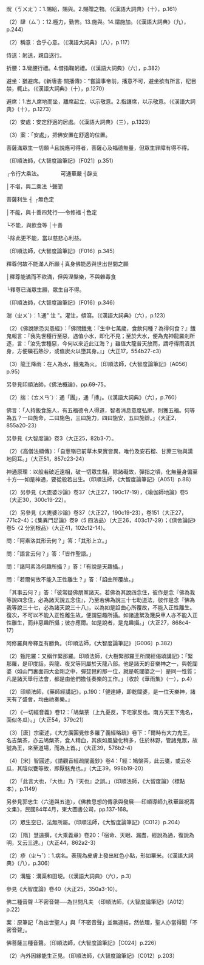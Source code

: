 [^1]: （秦言妙意）四字本文＝（秦言妙意）四字夾註【元】，＝（此言妙意）四字夾註【明】。（大正25，276d，n.19）

[^2]: 周旋：2.謂輾轉相追逐。6.展轉，反覆。（《漢語大詞典》（三），p.302）

[^3]: 參見《增壹阿含經》卷11〈20
善知識品〉（大正2，597a-599c）；《修行本起經》卷上〈1
現變品〉（大正3，462a）；《太子瑞應本起經》卷上（大正3，472c-773a）；《大智度論》卷35（大正25，316b20-24）。

[^4]: 參見《增壹阿含經》卷11〈20
善知識品〉（大正2，598b22-599b13），《修行本起經》卷上〈1
現變品〉（大正3，462a1-462b8），《太子瑞應本起經》卷上（大正3，472c25-773a19），《大智度論》卷35〈2
報應品〉（大正25，316b20-24）。

[^5]: 禮貺：禮敬和賜與。（《漢語大詞典》（七），p.963）

貺（ㄎㄨㄤˋ）：1.賜給，賜與。2.賜贈之物。（《漢語大詞典》（十），p.161）

[^6]: （1）肆力：盡力。《後漢書‧承宮傳》：「﹝承宮﹞後與妻子之蒙陰山，肆力耕種。」（《漢語大詞典》（九），p.245）

（2）肆（ㄙˋ）：12.極力，勤苦。13.施與。14.謂施加。（《漢語大詞典》（九），p.244）

[^7]: （1）稱（ㄔㄣˋ）：1.相當，符合。（《漢語大詞典》（八），p.112）

（2）稱意：合乎心意。（《漢語大詞典》（八），p.117）

[^8]: 月＝日【元】【明】【宮】。（大正25，276d，n.26）

[^9]: 迎逆：猶迎接。親身迎接。（《漢語大詞典》（十），p.747）

[^10]: 侍（ㄕˋ）：1.陪從或伺候尊長、主人。（《漢語大詞典》（一），p.1312）

侍送：躬送，親自送行。

[^11]: 曲躬：折腰。形容恭順。（《漢語大詞典》（五），p.568）

折腰：3.彎腰行禮。4.借指鞠躬禮。（《漢語大詞典》（六），p.382）

[^12]: 合手：1.兩手相合表示敬意。參見" 合掌
"。（《漢語大詞典》（三），p.145）

[^13]: 避＝譬【聖】。（大正25，276d，n.30）

避坐：猶避席。《新唐書‧關播傳》："嘗論事帝前，播意不可，避坐欲有所言，杞目禁，輒止。（《漢語大詞典》（十），p.1270）

避席：1.古人席地而坐，離席起立，以示敬意。2.指讓席，以示敬意。（《漢語大詞典》（十），p.1273）

[^14]: （1）安處：3.安置，安排。（《漢語大詞典》（三），p.1323）

（2）安處：安定舒適的居處。（《漢語大詞典》（三），p.1323）

（3）案：「安處」，把佛安置在舒適的位置。

[^15]: 謙遜：謙虛恭謹。（《漢語大詞典》（十一），p.390）

[^16]: 畏：7.敬重，心服。（《漢語大詞典》（七），p.1310）

[^17]: 難：10.通"戁"，恭敬。《禮記‧儒行》："儒有居處齊難，其坐起恭敬。"王引之《經義述聞‧禮記下穫》："難，讀為戁（ㄋㄢˇ）。《說文》：戁，敬也。（《漢語大詞典》（十一），p.899）

[^18]: 供具：4.指供佛的香花、飲食、幡蓋等物。（《漢語大詞典》（一），p.1321）

[^19]: 鮮發：鮮麗煥發。（《漢語大詞典》（十二），p.1228）

[^20]: 惟越＝鞞跋【明】。（大正25，277d，n.11）

[^21]: 榻（ㄊㄚˋ）：1.狹長而矮的坐臥用具。（《漢語大詞典》（四），p.1212）

[^22]: 賈（ㄍㄨˇ）客：商人。（《漢語大詞典》（十），p.192）

[^23]: 得出利益＝出還利益【宋】【元】【明】【宮】，＝出還益利【聖】【石】。（大正25，277d，n.15）

[^24]: 財帛：金錢布帛。亦泛指錢財。（《漢語大詞典》（十），p.85）

[^25]: 別＝莂【宋】【元】【明】【宮】【聖】【石】。（大正25，277d，n.19）

[^26]: ┌且說滿世間願

菩薩滿眾生一切願
┴且說應可得者，菩薩心及福德無量，但眾生罪障有得不得。

（印順法師，《大智度論筆記》〔F021〕p.351）

[^27]: 願：可得不可得，世間出世間。（印順法師，《大智度論筆記》〔C014〕p.208）

[^28]: 空、時、方：邊際實不可得。（印順法師，《大智度論筆記》〔A059〕p.101）

[^29]: ┌大乘

┌令行大乘法。　　　　可通華嚴 ┤辟支

│不堪，與二乘法 └聲聞

菩薩利生 ┤ ┌無色定

│不能，與十善四梵行──令修褔 ┤色定

└不能，與飲食等 │十善

└除此更不能，當以慈悲心利益。

（印順法師，《大智度論筆記》〔F016〕p.345）

[^30]: 參見《大智度論》卷35：「得佛道已，應度一切眾生，利益一切眾生──或大乘，或聲聞乘，或辟支佛乘；若不入三乘道，教修福德，受天上人中富樂；若不能修福，以今世利益之事，衣食、臥具等；若復不得，當以慈悲心利益。」（大正25，321c18-22）

[^31]: 頻頭居士事緣：出處待考。

[^32]: 褥（ㄖㄨˋ）：坐臥的墊具。（《漢語大詞典》（九），p.123）

[^33]: 帳幔：1.帷幕，2.床帳。（《漢語大詞典》（三），p.728）

[^34]: 琦＝奇【宋】【元】【明】，＝陭【宮】【聖】。（大正25，277d，n.29）

[^35]: 恣（ㄗˋ）：2.聽任，任憑。3.滿足，盡情。（《漢語大詞典》（七），p.505）

[^36]: 給使：1.服事，供人役使。2.供役使之人。（《漢語大詞典》（九），p.825）

[^37]: 《雜阿含經》卷15（371經）：「世尊告諸比丘：有四食資益眾生，令得住世攝受長養。何等為四？謂一、麤摶食，二、細觸食，三、意思食，四、識食。」（大正2，101c26-28）

[^38]: ┌十地尚無邊利益，何況於佛

釋尊何故不能滿人所願 ┤真身佛能悉與世出世間之願

│釋尊能滿而不欲滿，但與涅槃樂，不與雜毒食

└釋尊已滿眾生願，眾生自不得。

（印順法師，《大智度論筆記》〔F016〕p.346）

[^39]: 住十地入首楞嚴三昧，於大千界，或現發心修行，或現住不退，或現一生補處或現兜率天下生王宮，出家成佛，轉法輪，入涅槃，起塔供養，法盡。（印順法師，《大智度論筆記》〔A042〕p.80）

[^40]: 遍＝滿【宋】【元】【明】【宮】【聖】。（大正25，278d，n.7）

[^41]: 炤（ㄓㄠˋ）：同" 照
"。1.照耀。（《漢語大詞典》（七），p.57）

[^42]: 澍（ㄕㄨˋ）：1.大雨，暴雨，2.降（雨）。（《漢語大詞典》（六），p.122）

澍（ㄓㄨˋ）：1.通" 注
"。灌注，傾瀉。（《漢語大詞典》（六），p.123）

[^43]: 三大：地、火、風。

[^44]: 真身：身滿虛空，光明說法聲遍滿十方，說法不息，隨聞得悟，三乘人不能受持，十住菩薩不可思議方便智力，悉能聽受，有見法性身佛，三毒眾苦悉滅。（印順法師，《大智度論筆記》〔D032〕p.282）

[^45]: 化身現受人法，內心智慧神德，真佛正覺無異。（印順法師，《大智度論筆記》〔D032〕p.282）

[^46]: 案＝桉【宋】【元】【宮】，＝按【明】。（大正25，278d，n.17）

[^47]: 參見《維摩詰所說經》卷上〈1
佛國品〉：「爾時舍利弗承佛威神作是念：『若菩薩心淨則佛土淨者，我世尊本為菩薩時，意豈不淨，而是佛土不淨若此！』佛知其念，即告之：『於意云何：日月豈不淨耶，而盲者不見？』對曰：『不也。世尊！是盲者過，非日月咎。』『舍利弗！眾生罪故不見如來佛土嚴淨，非如來咎。舍利弗！我此土淨而汝不見。』爾時螺髻梵王語舍利弗：『勿作是意，謂此佛土以為不淨。所以者何？我見釋迦牟尼佛土清淨，譬如自在天宮。』舍利弗言：『我見此土，丘陵、坑坎、荊蕀、沙礫，土石諸山，穢惡充滿。』螺髻梵言：『仁者心有高下，不依佛慧故，見此土為不淨耳。舍利弗！菩薩於一切眾生悉皆平等，深心清淨，依佛智慧則能見此佛土清淨。』於是佛以足指按地，即時三千大千世界若干百千珍寶嚴飾，譬如寶莊嚴佛無量功德寶莊嚴土，一切大眾歎未曾有，而皆自見坐寶蓮華。佛告舍利弗：『汝且觀是佛土嚴淨。』舍利弗言：『唯然！世尊！本所不見、本所不聞，今佛國土嚴淨悉現。』佛語舍利弗：『我佛國土常淨若此，為欲度斯下劣人故，示是眾惡不淨土耳。譬如諸天共寶器食，隨其福德，飯色有異；如是，舍利弗！若人心淨，便見此土功德莊嚴，當佛現此國土嚴淨。』」（大正14，538c6-29）

[^48]: （1）《大寶積經》卷42〈12 菩薩藏會〉、〈7
尸波羅蜜品〉：「又我曾生餓鬼趣中，恒食炭火，經無量歲；又於眾多百千歲中，不聞水名，況復身觸！」（大正11，244b1-3）

（2）《佛說除恐災患經》：「佛問餓鬼：『生中七萬歲，食飲何種？為得何食？』餓鬼報言：『我先世種行至惡，遇值小水，即化不見；至於大水，便為鬼神龍羅剎所逐，言：「汝先世種惡，今何以來近此江海？」雖值大龍普天放雨，謂呼得雨漬其身，方便礫石熱沙，或值炭火以墮其身。』」（大正17，554b27-c3）

（3）龍王降雨：在人為水，餓鬼為火。（印順法師，《大智度論筆記》〔A056〕p.95）

[^49]: 參見《法句經》卷1〈18
刀杖品〉（大正4，565a29-b5），《出曜經》卷8〈6
念品〉（大正4，653b21-22），《法集要頌經》卷1〈5
愛樂品〉（大正4，780a26-27），《大般涅槃經》卷10〈5
一切大眾所問品〉（大正12，426c26-27）。

[^50]: 參見《雜譬喻經》（大正4，525b9-19）。

[^51]: 餅（ㄅㄧㄥˇ）：1.古稱烤熟或蒸熟的麵食。取麵水合併之意。後專指扁圓形的用麵粉、米粉等做成的食品。《墨子‧耕柱》："見人之作餅，則還然竊之。"（《漢語大詞典》（十二），p.538）

[^52]: 四食：摶食、觸食、意思食、識食。參見《雜阿含經》卷14（344經）（大正2，94b29-c2），《中阿含經》卷49（187經）《說智經》（大正1，732b13-15），《長阿含經》卷9（10經）《十上經》（大正1，53b14-15）。

另參見印順法師，《佛法概論》，pp.69-75。

[^53]: （1）揣＝摶【宋】＊【元】＊【明】。（大正25，278d，n.27）

（2）揣：（ㄊㄨㄢˊ）：通「團」，通「摶」。（《漢語大詞典》（六），p.760）

[^54]: 施＝說【宋】【元】【明】【宮】。（大正25，278d，n.28）

[^55]: 《施食獲五福報經》卷1：

佛言：「人持飯食施人，有五福德令人得道，智者消息意度弘廓，則獲五福。何等為五？一曰施命，二曰施色，三曰施力，四曰施安，五曰施辯。」（大正2，855a20-23）

另參見《大智度論》卷3（大正25，82b3-7）。

[^56]: 蒲桃：2.葡萄。（《漢語大詞典》（九），p.520）

[^57]: 石蜜：1.亦作"石密"。用甘蔗煉成的糖。2.野蜂在巖石間所釀的蜜。（《漢語大詞典》（七），p.998）

[^58]: （1）安石榴：即石榴。（《漢語大詞典》（三），p.1314）

（2）《高僧法顯傳》：「自葱嶺已前草木果實皆異，唯竹及安石榴、甘蔗三物與漢地同耳。」（大正51，857c23-24）

[^59]: 《翻梵語》卷10：「摩頭陀婆漿（譯曰：摩頭者，密；陀婆者，酢）。」（大正54，1052c7）

[^60]: 韋＝草【宋】【宮】，＝革【元】【明】。（大正25，278d，n.34）

[^61]: 㲲＝疊【宮】【聖】【石】。（大正25，278d，n.35）

[^62]: 經緯：1.織物的縱線和橫線。（《漢語大詞典》（九），p.867）

[^63]: 擣（ㄉㄠˇ）：1.捶擊，2.沖擊。（《漢語大詞典》（六），p.935）

[^64]: 車輿：亦作"車轝"。車輛，車轎。（《漢語大詞典》（九），p.1198）

[^65]: 蘇＝酥【元】【明】。（大正25，279d，n.8）

[^66]: 案：此「諸物」，相當於經文中所譯之「等」。

[^67]: 參見《大智度論》卷29（大正25，272c-273a）。

[^68]: 般若：能出神通。（印順法師，《大智度論筆記》〔C004〕p.188）

神通原理：以般若破近遠相，破一切眾生相，除諸礙故，彈指之頃，化無量身徧至十方──如是神通，要從般若出生。（印順法師，《大智度論筆記》〔A051〕p.88）

[^69]: 參見《正法念處經》卷16〈4 餓鬼品〉（大正17，92b24-29）。

[^70]: 如恒河沙：新發意爾，大菩薩不以恒河沙為數；如恆河沙者是無邊無量數；如恆河沙不言一恆河沙。（印順法師，《大智度論筆記》［C024］p.226）

[^71]: 參見《大智度論》卷82〈69 大方便品〉（大正25，635c13-15）。

[^72]: 參見《大智度論》卷7〈1 序品〉（大正25，114a10-b11）。

[^73]: 六種：地、水、火、風、空、識。

[^74]: 下＋（樂）【宋】【元】【明】【宮】。（大正25，279d，n.27）

[^75]: 六欲天：四天王天（四大王天），三十三天（忉利天），焰摩天，兜率陀天，化樂天，他化自在天。

[^76]: （1）《集異門足論》卷9〈5
四法品〉：「謂有欲界戲忘念天，或時遊戲最極娛樂，經於多時，身疲念失，由此緣故則便命終。」（大正26，403c22-24）

（2）另參見《大毘婆沙論》卷37（大正27，190c17-19），《瑜伽師地論》卷5（大正30，300c19-22）。

[^77]: （1）《集異門足論》卷9〈5
四法品〉：「復有欲界意憤恚天，或時忿怒、最極憤懣，角眼相視，經於多時，由此緣故則便殞沒。」（大正26，403c24-26）

（2）另參見《大毘婆沙論》卷37（大正27，190c19-23），卷151（大正27，771c2-4）；《集異門足論》卷9〈5
四法品〉（大正26，403c17-29）；《俱舍論記》卷5〈2
分別根品〉（大正41，102c12-14）。

[^78]: 參見《正法念處經》卷23〈6 觀天品〉（大正17，129c13-22）。

[^79]: 六天中間天：持瓔珞天，戲忘天，心恚天，鳥足天，樂見天。（印順法師，《大智度論筆記》〔A056〕p.95）

[^80]: 欲界十一種眾生：地獄、畜生、餓鬼、阿修羅、人、四大王天、忉利天、焰摩天、兜率陀天、化樂天、他化自在天。

[^81]: 益：4.增加。（《漢語大詞典》（七），p.1422）

[^82]: 《一切經音義》卷21：「阿修羅（或云阿素羅。阿，此云無也；素，極也，妙也；羅，戱也。言此類形雖似天而無天之妙戱也。案《婆沙論》譯為非天，以此類雖天趣所攝，然多諂詐無天實德，故曰非天；如人行惡名曰非人。舊翻為不酒者，譯人謬言也，謂梵語中𡨧利名酒，而與素囉聲近，即訓阿字為不，故云不酒──斯乃失之甚也。案梵本中阿修羅是多聲呼之，阿素洛是少聲呼之，然皆同一稱謂也）。」（大正54，435a2-5）

[^83]: 《大毘婆沙論》卷172：

問：「阿素洛其形云何？」答：「其形上立。」

問：「語言云何？」答：「皆作聖語。」

問：「諸阿素洛何趣所攝？」答：「有說是天趣攝。」

問：「若爾何故不能入正性離生？」答：「諂曲所覆故。」

「其事云何？」答：「彼常疑佛朋黨諸天。若佛為其說四念住，彼作是念『佛為我等說四念住，必為諸天說五念住』，乃至若佛為說三十七助道法，彼作是念『佛為我等說三十七，必為諸天說三十八』，以為如是諂曲心所覆故，不能入正性離生。復次，不可以不能入正性離生故，便謂惡趣所攝。如諸達絮及篾戾車人亦不能入正性離生，而非惡趣所攝；彼亦應爾。如是說者，是鬼趣攝。」（大正27，868c4-17）

[^84]: 參見《雜阿含經》卷16（407經）（大正2，109a18-21），《增壹阿含經》卷21〈29
苦樂品〉（大正2，657c25-28）。

[^85]: 參見《雜阿含經》卷46（1222經）（大正2，333b25-28）。

阿修羅與帝釋互有勝負。（印順法師，《大智度論筆記》〔G006〕p.382）

[^86]: 孔＋（中）【聖】。（大正25，280d，n.2）

[^87]: 《雜阿含經》卷16（407經）說「諸天得勝，阿修羅軍敗，退入彼池一藕孔中。」（大正2，109a18-21），但此處說「釋提桓因為阿修羅所破，四種兵眾入藕根孔中」，出典待考。

[^88]: （1）《大智度論》卷10：「甄陀羅亦是天伎，皆屬天，與天同住、共坐、飲食，伎樂皆與天同。是揵闥婆王名童籠磨（秦言樹）。是揵闥婆、甄陀羅恒在二處住，常所居止在十寶山間，有時天上為諸天作樂，此二種常番休上下。」（大正25，135b1-5）

（2）甄陀羅：又稱作緊那羅。印順法師，《大樹緊那羅王所問經偈頌講記》：「緊那羅，是印度話，與龍、夜叉等同屬於天龍八部。他是諸天的音樂神之一，與乾闥婆（如山門裏面四大金剛之中，彈琵琶的那一位，就是乾闥婆之一）是同一性質；凡是諸天舉行法會，都是由他們擔任奏樂的工作。」（收於《華雨集》（一），p.4）

[^89]: （1）《大智度論》卷10〈1
序品〉：「是揵闥婆、甄陀羅，恒在二處住，常所居止在十寶山間；有時天上為諸天作樂，此二種常番休上下。」（大正25，135b3-5）

（2）印順法師，《藥師經講記》，p.190：「健達縛，即乾闥婆，是一位天樂神，諸天有了盛會，均由祂奏樂。」

[^90]: （1）茶＝荼【聖】。（大正25，280d，n.3）

（2）《一切經音義》卷12：「鳩槃荼（上九憂反，下宅家反也。南方天王下鬼名，面似冬瓜）。」（大正54，379c21）

（3）［唐］宗密述，《大方廣圓覺修多羅了義經略疏》卷下：「爾時有大力鬼王，名吉槃茶，亦云鳩槃茶，食人精血，其疾如風變化稍多，住於林野，管諸鬼眾，故號為王，來至道場，而為上首。」（大正39，576b2-4）

（4）［宋］智圓述，《請觀音經疏闡義鈔》卷4：「經：鳩槃茶，此云甕，或云冬瓜，其陰似甕等故，即厭魅鬼也。」（大正39，998b19-20）

[^91]: 《翻梵語》卷7：「浮陀（亦云部陀，亦云浮泰；譯曰已生，亦云大身）。」（大正54，1029c1）

[^92]: 《大毘婆沙論》卷172：「問：何故名阿素洛？答：素洛是天，彼非天故名阿素洛。復次，素洛名端政，彼非端政故名阿素洛，以彼憎嫉諸天令所得身形不端政故。復次，素洛名同類，彼先與天相近而住，然類不同故名阿素洛。謂世界初成時，諸阿素洛先住蘇迷盧頂，後有極光淨天壽盡、業盡、福盡故，從彼天歿來生是中，勝妙宮殿自然而出；諸阿素洛心生嫉恚即便避之。此後復有第二天生彼更移處，如是乃至三十三天遍妙高山頂次第而住；彼極瞋恚，即便退下。然諸天眾於初生時咸指之言:『此非我類！此非我類！』由斯展轉名非同類。復由生嫉恚故形不端政，即以此故名非端政。」（大正27，868b3-17）

[^93]: 大＝不【宋】【元】【明】【宮】。（大正25，280d，n.5）

[^94]: （1）（秦言大也）本文＝（此言不飲酒）夾註【明】。（大正25，280d，n.6）

（2）「此言大也，『大也』乃『天也』之誤。」（印順法師，《大智度論》（標點本），p.1149）

[^95]: 參見《大智度論》卷10（大正25，135c20-28）。

另參見郭忠生〈六道與五道〉，《佛教思想的傳承與發展──印順導師九秩華誕祝壽文集》，民國84年4月，東大圖書公司，pp.137-168。

[^96]: 說「五道」的經典，諸如《長阿含經》卷13（20經）《阿摩晝經》（大正1，86b23），《般泥洹經》卷下（大正1，189b22），《增壹阿含經》卷17〈25
四諦品〉（大正2，631b8），《六度集經》卷5（大正3，24a23），《菩薩本行經》卷3（大正3，121a21），《賢愚經》卷6〈27
快目王眼施緣品〉（大正4，392b2），《大方廣佛華嚴經》卷25〈22
十地品〉（大正9，556a17），《大般涅槃經》卷39〈13
憍陳如品〉（大正12，594a21），《正法念處經》卷50〈6
觀天品〉（大正17，294a28）。

[^97]: 《大毘婆沙論》卷172：「已說五趣一一差別，於彼中有阿素洛，今當說。謂有餘部立阿素洛為第六趣，彼不應作是說，契經唯說有五趣故。」（大正27，868b1-3）

[^98]: 《大正藏》原作「佛去久經流遠法傳」，今依《高麗藏》作「佛去久遠經法流傳」（第14冊，681a23）。

[^99]: 參見《妙法蓮華經》卷6〈18 隨喜功德品〉（大正9，46c23-25）。

[^100]: 旨＝意【宋】【元】【明】【宮】。（大正25，280d，n.10）

[^101]: 應有六道，善惡各有上中下故，此說果報，非涅槃故。（印順法師，《大智度論筆記》［D022］p.268）

[^102]: 何以＝以何【宋】【元】【明】【宮】。（大正25，280d，n.13）

[^103]: 參見釋厚觀、郭忠生合編，〈大智度論之本文相互索引〉，《正觀》（6），p.256，注解68：《大智度論》對於中天種種情況的解說，比較詳細的只有卷9（大正25，122c12-123a），卷10（134c-135c），卷35（315b），卷54（443b），卷56（458a-b）。

[^104]: 參見《大智度論》卷91（大正25，701a3-b18，704a28-c29）。

[^105]: 世＋（常得）【宋】【元】【明】【宮】。（大正25，280d，n.20）

[^106]: 便（ㄅㄧㄢˋ）：1.有利。2.使有利。6.適合，適宜。（《漢語大詞典》（一），p.1360）

[^107]: 參見《大智度論》卷11-12（大正25，140c-153a）。

[^108]: 〔眾生〕－【宋】【元】【明】【宮】。（大正25，280d，n.28）

[^109]: 鎧（ㄎㄞˇ）：古代作戰時護身的服裝，金屬製成。皮甲亦可稱鎧。（《漢語大詞典》（十一），p.1370）

[^110]: 磫（ㄗㄨㄥ）：磫𥗫，質地細膩的磨刀石。《廣雅‧釋器》："磫𥗫，礪也。"王念孫疏證："《眾經音義》卷九云：《通俗文》：'細礪謂之磫𥗫。'"《玉篇‧石部》："磫，磫𥗫，礪石。"（《漢語大字典》（四），p.2453）

[^111]: 揩（ㄎㄞ）：1.摩擦。（《漢語大詞典》（六），p.740）

[^112]: 參見《大智度論》卷14（大正25，166b27-c2）。

[^113]: 參見《大智度論》卷14（大正25，167c24-168a2）。

[^114]: 踰＝逾【宋】【元】【明】【宮】，＝愈【聖】【石】。（大正25，281d，n.11）

[^115]: （1）法忍：諸法和合，念念生滅，假名眾生，無常空寂，無我我所。無眾生已，法無繫屬，但緣合無自性，即得法忍。（印順法師，《大智度論筆記》〔A035〕p.68）

（2）眾生空已，法無所屬。（印順法師，《大智度論筆記》〔C012〕p.204）

[^116]: 參見《道行般若經》卷8：「般若波羅蜜無有形故。譬如工匠黠師剋作機關木人，若作雜畜木人，不能自起居，因對而搖，木人不作是念言：『我當動搖屈伸低仰令觀者歡欣。』何以故？木人本無念故。般若波羅蜜亦如是，隨人所行悉各自得之；雖爾，般若波羅蜜亦無形亦無念。」（大正8，466c9-14）

[^117]: 進＝集【宋】【元】【明】【宮】【聖】【石】。（大正25，281d，n.17）

[^118]: 參見《大智度論》卷16（大正25，174a29-b10）。

[^119]: （1）《中阿含經》卷41（161經）《梵摩經》：「善知清淨心，盡脫婬怒癡，成就於三明，以此為三達。」（大正1，689a7-8）

（2）［隋］慧遠撰，《大乘義章》卷20：「宿命、天眼、漏盡，經說為通，復說為明，又云三達。」（大正44，862a2-3）

[^120]: 《大智度論》卷25：「四無礙智者：義無礙智、法無礙智、辭無礙智、樂說無礙智。」（大正25，246a22-23）

[^121]: 參見《大智度論》卷4：「有人言：得佛十力、四無所畏、十八不共法、三達、無礙、三意止------一者、受教敬重，佛無喜；二者、不受教不敬重，佛無憂；三者、敬重不敬重，心無異------大慈、大悲、三十七道品，一切諸法總相別相悉知故，故名為佛。」（大正25，91b23-27）

[^122]: 行五度已，則是精進。（印順法師，《大智度論筆記》〔D005〕p.246）

[^123]: （1）疹＝疢【宋】【元】【明】【宮】，＝疥【聖】【石】。（大正25，281d，n.25）

（2）疹（ㄓㄣˇ）：1.病名。表現為皮膚上發出紅色小點，形如粟米。（《漢語大詞典》（八），p.306）

[^124]: 〔寶〕－【宋】【元】【明】【宮】。（大正25，281d，n.30）

[^125]: 出處待考。

[^126]: 綖（ㄒㄧㄢˋ）：同"線"。（《漢語大詞典》（九），p.824）

[^127]: 差降：按等第遞降。（《漢語大詞典》（二），p.976）

[^128]: （1）港＝塍【宋】【元】【明】【宮】。（大正25，282d，n.15）

（2）溝塍：溝渠和田埂。（《漢語大詞典》（六），p.3）

[^129]: 如涅槃相：知諸法實相，如涅槃不盡；福德入實相亦不盡。（印順法師，《大智度論筆記》〔D026〕p.276）

[^130]: 《大正藏》原作「命」，今依《高麗藏》作「名」（第14冊，658a8）。

[^131]: 參見《大智度論》卷96-98〈88
釋薩陀波崙品〉（大正25，731a7-744c7）。

[^132]: 始＝邪【明】。（大正25，283d，n.3）

[^133]: 讚弗沙佛，超彌勒九劫。（印順法師，《大智度論筆記》［H013］p.401）

參見《大智度論》卷40（大正25，350a3-10）。

[^134]: 具足佛法，久住生死，不証菩提，廣度眾生，文殊淨名等難得難得。（印順法師，《大智度論筆記》〔C024〕p.226）

[^135]: 如意通：「能到」有四：飛行無礙、移遠令近、此沒彼出、一念能至。（印順法師，《大智度論筆記》〔A051〕p.86）

[^136]: 《長阿含經》卷22〈12
世本緣品〉：「六十念頃名一羅耶，三十羅耶名摩睺多，百摩睺多名優波摩。」（大正1，146a10-11）

[^137]: 《增壹阿含經》卷21〈29
苦樂品〉說到四種不可思議（大正2，657a19-b27）；《大方便佛報恩經》卷1（大正3，128a15-17）與《顯揚聖教論》卷6（大正31，510c2-6）說到六種不可思議。

[^138]: 參見《大智度論》卷5〈1
序品〉：「云何如意？如意有三種：能到、轉變、聖如意。能到有四種：一者、身能飛行，如鳥無礙；二者、移遠令近，不往而到；三者、此沒彼出；四者、一念能至。轉變者，大能作小，小能作大，一能作多，多能作一，種種諸物皆能轉變。外道輩轉變，極久不過七日；諸佛及弟子轉變自在，無有久近。聖如意者，外六塵中不可愛不淨物，能觀令淨；可愛淨物，能觀令不淨；是聖如意法，唯佛獨有。」（大正25，97c22-98a5）

[^139]: 參見《佛說維摩詰經》卷上〈6
不思議品〉：「又舍利弗！有無量人生死奉律，立不思議門菩薩者，為奉律人現七夜為劫壽，人信知謂劫過，不知是七夜也。」（大正14，527b24-26）

[^140]: 佛、法身菩薩之別：音聲如恆河沙，無限。（印順法師，《大智度論筆記》〔C015〕p.212）

[^141]: 參見《大寶積經》卷10〈3密跡金剛力士會〉（大正11，53b5-59b23）。

[^142]: ┌密音聲───為出世聖人

佛二種音聲 ┴不密音聲──為世間凡夫
（印順法師，《大智度論筆記》〔A012〕p.22）

案：原筆記「為出世聖人」與「不密音聲」並無連結，然依理，聖人亦當得聞「不密音聲」。

[^143]: 佛德：二種音聲。（印順法師，《大智度論筆記》〔C001〕p.178）

[^144]: 參見《大智度論》卷10（大正25，127c11-128a2）。

[^145]: 得入正位：離生死身，得法性真形，能見十方佛身，得聞六十種音聲，菩薩有其音分。（印順法師，《大智度論筆記》［A042］p.81）

[^146]: 諸佛六十種音聲。（印順法師，《大智度論筆記》〔J039〕p.527）

[^147]: 佛、法身菩薩之別：音聲三種，菩薩果報，一里乃至大千；神通力及十方恆沙界；佛滿十方虛空。（印順法師，《大智度論筆記》〔C015〕p.212）

佛菩薩三種音聲。（印順法師，《大智度論筆記》［C024］p.226）

[^148]: 念佛三昧：精進持戒，念佛三昧心得定時，罪垢不障，即得見佛聞法。（印順法師，《大智度論筆記》〔C002〕p.182）

[^149]: 發心成佛。（未必即生成）（印順法師，《大智度論筆記》〔C024〕p.226）

[^150]: 一佛不度一切眾生。（印順法師，《大智度論筆記》〔C026〕p.229）

[^151]: 有關餓鬼眾生，參見《大智度論》卷16（大正25，175c4-18）。

[^152]: （1）參見《中阿含經》卷58（211經）《大拘絺羅經》（大正1，790c28-791a5）。

（2）內外因緣能生正見。（印順法師，《大智度論筆記》〔C012〕p.203）

[^153]: 參見《大智度論》卷4（大正25，90a-91a）。

[^154]: 國祚（ㄗㄨㄛˋ）：1.國運。《陳書‧吳興王胤傳》："皇孫初誕，國祚方熙。"（《漢語大詞典》（三），p.638）

[^155]: 有＝無【元】【明】。（大正25，285d，n.2）

[^156]: 有佛世界，人不值佛亦能種涅槃因緣，畜生亦能種福德。無佛世界，天人不能修善。（印順法師，《大智度論筆記》〔C013〕p.207）